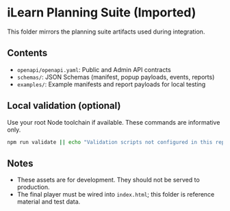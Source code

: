 # iLearn Planning Suite (Imported)

This folder mirrors the planning suite artifacts used during integration.

## Contents
- `openapi/openapi.yaml`: Public and Admin API contracts
- `schemas/`: JSON Schemas (manifest, popup payloads, events, reports)
- `examples/`: Example manifests and report payloads for local testing

## Local validation (optional)
Use your root Node toolchain if available. These commands are informative only.

```bash
npm run validate || echo "Validation scripts not configured in this repo"
```

## Notes
- These assets are for development. They should not be served to production.
- The final player must be wired into `index.html`; this folder is reference material and test data.


